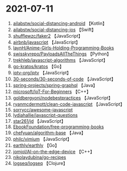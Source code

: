 # 2021-07-11

1. [ailabstw/social-distancing-android](https://github.com/ailabstw/social-distancing-android) 【Kotlin】
2. [ailabstw/social-distancing-ios](https://github.com/ailabstw/social-distancing-ios) 【Swift】
3. [shufflewzc/faker2](https://github.com/shufflewzc/faker2) 【JavaScript】
4. [airbnb/javascript](https://github.com/airbnb/javascript) 【JavaScript】
5. [laynH/Anime-Girls-Holding-Programming-Books](https://github.com/laynH/Anime-Girls-Holding-Programming-Books) 
6. [swisskyrepo/PayloadsAllTheThings](https://github.com/swisskyrepo/PayloadsAllTheThings) 【Python】
7. [trekhleb/javascript-algorithms](https://github.com/trekhleb/javascript-algorithms) 【JavaScript】
8. [go-kratos/kratos](https://github.com/go-kratos/kratos) 【Go】
9. [iptv-org/iptv](https://github.com/iptv-org/iptv) 【JavaScript】
10. [30-seconds/30-seconds-of-code](https://github.com/30-seconds/30-seconds-of-code) 【JavaScript】
11. [spring-projects/spring-graphql](https://github.com/spring-projects/spring-graphql) 【Java】
12. [microsoft/IoT-For-Beginners](https://github.com/microsoft/IoT-For-Beginners) 【C++】
13. [goldbergyoni/nodebestpractices](https://github.com/goldbergyoni/nodebestpractices) 【JavaScript】
14. [ryanmcdermott/clean-code-javascript](https://github.com/ryanmcdermott/clean-code-javascript) 【JavaScript】
15. [sorrycc/awesome-javascript](https://github.com/sorrycc/awesome-javascript) 
16. [lydiahallie/javascript-questions](https://github.com/lydiahallie/javascript-questions) 
17. [star261/jd](https://github.com/star261/jd) 【JavaScript】
18. [EbookFoundation/free-programming-books](https://github.com/EbookFoundation/free-programming-books) 
19. [chefyuan/algorithm-base](https://github.com/chefyuan/algorithm-base) 【Java】
20. [philc/vimium](https://github.com/philc/vimium) 【JavaScript】
21. [earthly/earthly](https://github.com/earthly/earthly) 【Go】
22. [jomjol/AI-on-the-edge-device](https://github.com/jomjol/AI-on-the-edge-device) 【C++】
23. [nikolaydubina/go-recipes](https://github.com/nikolaydubina/go-recipes) 
24. [logseq/logseq](https://github.com/logseq/logseq) 【Clojure】
